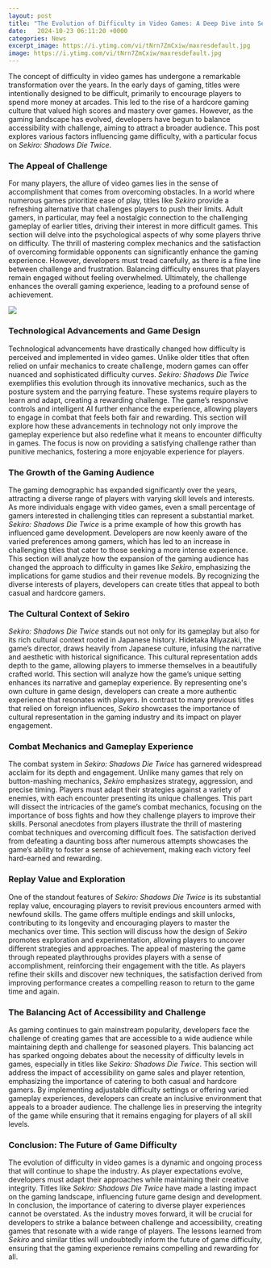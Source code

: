 ```yaml
---
layout: post
title: "The Evolution of Difficulty in Video Games: A Deep Dive into Sekiro: Shadows Die Twice"
date:   2024-10-23 06:11:20 +0000
categories: News
excerpt_image: https://i.ytimg.com/vi/tNrn7ZmCxiw/maxresdefault.jpg
image: https://i.ytimg.com/vi/tNrn7ZmCxiw/maxresdefault.jpg
---
```


The concept of difficulty in video games has undergone a remarkable transformation over the years. In the early days of gaming, titles were intentionally designed to be difficult, primarily to encourage players to spend more money at arcades. This led to the rise of a hardcore gaming culture that valued high scores and mastery over games. However, as the gaming landscape has evolved, developers have begun to balance accessibility with challenge, aiming to attract a broader audience. This post explores various factors influencing game difficulty, with a particular focus on *Sekiro: Shadows Die Twice*.
### The Appeal of Challenge
For many players, the allure of video games lies in the sense of accomplishment that comes from overcoming obstacles. In a world where numerous games prioritize ease of play, titles like *Sekiro* provide a refreshing alternative that challenges players to push their limits. Adult gamers, in particular, may feel a nostalgic connection to the challenging gameplay of earlier titles, driving their interest in more difficult games.
This section will delve into the psychological aspects of why some players thrive on difficulty. The thrill of mastering complex mechanics and the satisfaction of overcoming formidable opponents can significantly enhance the gaming experience. However, developers must tread carefully, as there is a fine line between challenge and frustration. Balancing difficulty ensures that players remain engaged without feeling overwhelmed. Ultimately, the challenge enhances the overall gaming experience, leading to a profound sense of achievement.

![](https://i.ytimg.com/vi/tNrn7ZmCxiw/maxresdefault.jpg)
### Technological Advancements and Game Design
Technological advancements have drastically changed how difficulty is perceived and implemented in video games. Unlike older titles that often relied on unfair mechanics to create challenge, modern games can offer nuanced and sophisticated difficulty curves. *Sekiro: Shadows Die Twice* exemplifies this evolution through its innovative mechanics, such as the posture system and the parrying feature.
These systems require players to learn and adapt, creating a rewarding challenge. The game’s responsive controls and intelligent AI further enhance the experience, allowing players to engage in combat that feels both fair and rewarding. This section will explore how these advancements in technology not only improve the gameplay experience but also redefine what it means to encounter difficulty in games. The focus is now on providing a satisfying challenge rather than punitive mechanics, fostering a more enjoyable experience for players.
### The Growth of the Gaming Audience
The gaming demographic has expanded significantly over the years, attracting a diverse range of players with varying skill levels and interests. As more individuals engage with video games, even a small percentage of gamers interested in challenging titles can represent a substantial market. *Sekiro: Shadows Die Twice* is a prime example of how this growth has influenced game development.
Developers are now keenly aware of the varied preferences among gamers, which has led to an increase in challenging titles that cater to those seeking a more intense experience. This section will analyze how the expansion of the gaming audience has changed the approach to difficulty in games like *Sekiro*, emphasizing the implications for game studios and their revenue models. By recognizing the diverse interests of players, developers can create titles that appeal to both casual and hardcore gamers.
### The Cultural Context of Sekiro
*Sekiro: Shadows Die Twice* stands out not only for its gameplay but also for its rich cultural context rooted in Japanese history. Hidetaka Miyazaki, the game’s director, draws heavily from Japanese culture, infusing the narrative and aesthetic with historical significance. This cultural representation adds depth to the game, allowing players to immerse themselves in a beautifully crafted world.
This section will analyze how the game’s unique setting enhances its narrative and gameplay experience. By representing one's own culture in game design, developers can create a more authentic experience that resonates with players. In contrast to many previous titles that relied on foreign influences, *Sekiro* showcases the importance of cultural representation in the gaming industry and its impact on player engagement.
### Combat Mechanics and Gameplay Experience
The combat system in *Sekiro: Shadows Die Twice* has garnered widespread acclaim for its depth and engagement. Unlike many games that rely on button-mashing mechanics, *Sekiro* emphasizes strategy, aggression, and precise timing. Players must adapt their strategies against a variety of enemies, with each encounter presenting its unique challenges.
This part will dissect the intricacies of the game’s combat mechanics, focusing on the importance of boss fights and how they challenge players to improve their skills. Personal anecdotes from players illustrate the thrill of mastering combat techniques and overcoming difficult foes. The satisfaction derived from defeating a daunting boss after numerous attempts showcases the game’s ability to foster a sense of achievement, making each victory feel hard-earned and rewarding.
### Replay Value and Exploration
One of the standout features of *Sekiro: Shadows Die Twice* is its substantial replay value, encouraging players to revisit previous encounters armed with newfound skills. The game offers multiple endings and skill unlocks, contributing to its longevity and encouraging players to master the mechanics over time.
This section will discuss how the design of *Sekiro* promotes exploration and experimentation, allowing players to uncover different strategies and approaches. The appeal of mastering the game through repeated playthroughs provides players with a sense of accomplishment, reinforcing their engagement with the title. As players refine their skills and discover new techniques, the satisfaction derived from improving performance creates a compelling reason to return to the game time and again.
### The Balancing Act of Accessibility and Challenge
As gaming continues to gain mainstream popularity, developers face the challenge of creating games that are accessible to a wide audience while maintaining depth and challenge for seasoned players. This balancing act has sparked ongoing debates about the necessity of difficulty levels in games, especially in titles like *Sekiro: Shadows Die Twice*.
This section will address the impact of accessibility on game sales and player retention, emphasizing the importance of catering to both casual and hardcore gamers. By implementing adjustable difficulty settings or offering varied gameplay experiences, developers can create an inclusive environment that appeals to a broader audience. The challenge lies in preserving the integrity of the game while ensuring that it remains engaging for players of all skill levels.
### Conclusion: The Future of Game Difficulty
The evolution of difficulty in video games is a dynamic and ongoing process that will continue to shape the industry. As player expectations evolve, developers must adapt their approaches while maintaining their creative integrity. Titles like *Sekiro: Shadows Die Twice* have made a lasting impact on the gaming landscape, influencing future game design and development.
In conclusion, the importance of catering to diverse player experiences cannot be overstated. As the industry moves forward, it will be crucial for developers to strike a balance between challenge and accessibility, creating games that resonate with a wide range of players. The lessons learned from *Sekiro* and similar titles will undoubtedly inform the future of game difficulty, ensuring that the gaming experience remains compelling and rewarding for all.